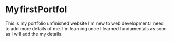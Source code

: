 # MyfirstPortfol
This is my portfolio unfinished website I'm new to web development.I need to add more details of me. I'm learning once I learned fundamentals as soon as I will add the my details.
